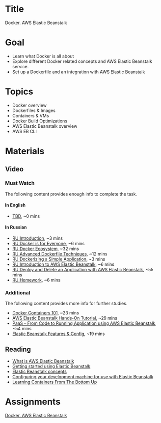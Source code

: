# Title
Docker. AWS Elastic Beanstalk

# Goal
- Learn what Docker is all about
- Explore different Docker related concepts and AWS Elastic Beanstalk service.
- Set up a Dockerfile and an integration with AWS Elastic Beanstalk

# Topics
- Docker overview
- Dockerfiles & Images
- Containers & VMs
- Docker Build Optimizations
- AWS Elastic Beanstalk overview
- AWS EB CLI

# Materials

## Video
### Must Watch

The following content provides enough info to complete the task.

#### In English
- [TBD](https://videoportal.epam.com/), ~0 mins

#### In Russian
- [RU Introduction](https://videoportal.epam.com/playlist/OJM9DLJn/play/e73KGg7A), ~3 mins
- [RU Docker is for Everyone](https://videoportal.epam.com/playlist/OJM9DLJn/play/GYllGnYW), ~6 mins
- [RU Docker Ecosystem](https://videoportal.epam.com/playlist/OJM9DLJn/play/jaNq6j76), ~32 mins
- [RU Advanced Dockerfile Techniques](https://videoportal.epam.com/playlist/OJM9DLJn/play/OJMqgBJn), ~12 mins
- [RU Dockerizing a Simple Application](https://videoportal.epam.com/playlist/OJM9DLJn/play/rJde617Q), ~3 mins
- [RU Introduction to AWS Elastic Beanstalk](https://videoportal.epam.com/playlist/OJM9DLJn/play/lay0267j), ~6 mins
- [RU Deploy and Delete an Application with AWS Elastic Beanstalk](https://videoportal.epam.com/playlist/OJM9DLJn/play/V7gK8D70), ~55 mins
- [RU Homework](https://videoportal.epam.com/playlist/OJM9DLJn/play/y76xGVY8), ~6 mins

### Additional

The following content provides more info for further studies.
- [Docker Containers 101](https://www.youtube.com/watch?v=eGz9DS-aIeY), ~23 mins
- [AWS Elastic Beanstalk Hands-On Tutorial](https://www.youtube.com/watch?v=jnMUp2c9AzA), ~29 mins
- [PaaS – From Code to Running Application using AWS Elastic Beanstalk](https://www.youtube.com/watch?v=lmT7QI8IIiM), ~54 mins
- [Elastic Beanstalk Features & Config](https://www.youtube.com/watch?v=PKjbuxnispM), ~19 mins

## Reading
- [What is AWS Elastic Beanstalk](https://docs.aws.amazon.com/elasticbeanstalk/latest/dg/Welcome.html)
- [Getting started using Elastic Beanstalk](https://docs.aws.amazon.com/elasticbeanstalk/latest/dg/GettingStarted.html)
- [Elastic Beanstalk concepts](https://docs.aws.amazon.com/elasticbeanstalk/latest/dg/concepts.html)
- [Configuring your development machine for use with Elastic Beanstalk](https://docs.aws.amazon.com/elasticbeanstalk/latest/dg/chapter-devenv.html)
- [Learning Containers From The Bottom Up](https://iximiuz.com/en/posts/container-learning-path/)

# Assignments
[Docker. AWS Elastic Beanstalk](./task.md)
